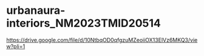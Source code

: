 # urbanaura-interiors_NM2023TMID20514
https://drive.google.com/file/d/10NtbqOD0qfgzuMZeoiiOX13ElVz6MKQ3/view?pli=1
